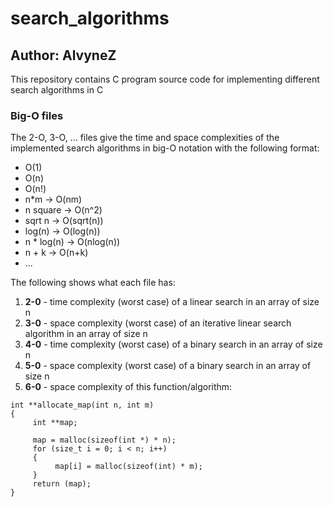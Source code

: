 # search_algorithms
## Author: AlvyneZ
This repository contains C program source code for implementing different search algorithms in C  

### Big-O files
The 2-O, 3-O, ... files give the time and space complexities of the implemented search algorithms
 in big-O notation with the following format:
- O(1)
- O(n)
- O(n!)
- n*m -> O(nm)
- n square -> O(n^2)
- sqrt n -> O(sqrt(n))
- log(n) -> O(log(n))
- n * log(n) -> O(nlog(n))
- n + k -> O(n+k)
- ...

The following shows what each file has:
1. __2-0__ - time complexity (worst case) of a linear search in an array of size n
2. __3-0__ - space complexity (worst case) of an iterative linear search algorithm in an array of size n
3. __4-0__ - time complexity (worst case) of a binary search in an array of size n
4. __5-0__ - space complexity (worst case) of a binary search in an array of size n
5. __6-0__ - space complexity of this function/algorithm:
```
int **allocate_map(int n, int m)
{
     int **map;

     map = malloc(sizeof(int *) * n);
     for (size_t i = 0; i < n; i++)
     {
          map[i] = malloc(sizeof(int) * m);
     }
     return (map);
}
```
